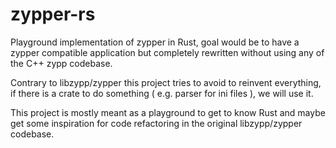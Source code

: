 # zypper-rs

Playground implementation of zypper in Rust, goal would be to have a zypper compatible
application but completely rewritten without using any of the C++ zypp codebase.

Contrary to libzypp/zypper this project tries to avoid to reinvent everything, if there is
a crate to do something ( e.g. parser for ini files ), we will use it.

This project is mostly meant as a playground to get to know Rust and maybe get some
inspiration for code refactoring in the original libzypp/zypper codebase.
